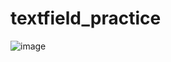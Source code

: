 # textfield_practice

![image](https://github.com/virajjagtap2003/Flutter_Basics/assets/124623303/9d72cc5a-d32c-456e-b441-16f784b39cd5)
